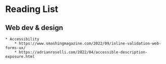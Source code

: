# Reading List

## Web dev & design
    * Accessibility
        * https://www.smashingmagazine.com/2022/09/inline-validation-web-forms-ux/
        * https://adrianroselli.com/2022/04/accessible-description-exposure.html
